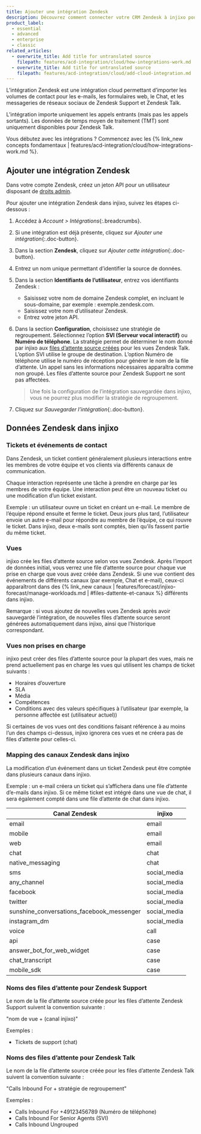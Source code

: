 ```yaml
---
title: Ajouter une intégration Zendesk
description: Découvrez comment connecter votre CRM Zendesk à injixo pour importer des données.
product_label:
  - essential
  - advanced
  - enterprise
  - classic
related_articles:
  - overwrite_title: Add title for untranslated source
    filepath: features/acd-integration/cloud/how-integrations-work.md
  - overwrite_title: Add title for untranslated source
    filepath: features/acd-integration/cloud/add-cloud-integration.md
---
```


L’intégration Zendesk est une intégration cloud permettant d’importer les volumes de contact pour les e-mails, les formulaires web, le Chat, et les messageries de réseaux sociaux de Zendesk Support et Zendesk Talk. 

L’intégration importe uniquement les appels entrants (mais pas les appels sortants). Les données de temps moyen de traitement (TMT) sont uniquement disponibles pour Zendesk Talk.

Vous débutez avec les intégrations&nbsp;? Commencez avec les {% link_new concepts fondamentaux | features/acd-integration/cloud/how-integrations-work.md %}.

## Ajouter une intégration Zendesk

Dans votre compte Zendesk, créez un jeton API pour un utilisateur disposant de [droits admin](https://support.zendesk.com/hc/fr/articles/4408843355290-Int%C3%A9gration-Zendesk-pour-Salesforce-Permissions-de-profil-requises).

Pour ajouter une intégration Zendesk dans injixo, suivez les étapes ci-dessous&nbsp;:

1. Accédez à _Account > Intégrations_{:.breadcrumbs}.
2. Si une intégration est déjà présente, cliquez sur _Ajouter une intégration_{:.doc-button}.
3. Dans la section **Zendesk**, cliquez sur _Ajouter cette intégration_{:.doc-button}.
4. Entrez un nom unique permettant d’identifier la source de données.
5. Dans la section **Identifiants de l’utilisateur**, entrez vos identifiants Zendesk&nbsp;:
   * Saisissez votre nom de domaine Zendesk complet, en incluant le sous-domaine, par exemple&nbsp;: exemple.zendesk.com.
   * Saisissez votre nom d’utilisateur Zendesk.
   * Entrez votre jeton API.
6. Dans la section **Configuration**, choisissez une stratégie de regroupement. Sélectionnez l’option **SVI (Serveur vocal interactif)** ou **Numéro de téléphone**. La stratégie permet de déterminer le nom donné par injixo aux [files d’attente source créées](#noms-des-files-dattente-pour-zendesk-talk) pour les vues Zendesk Talk. L’option SVI utilise le groupe de destination. L’option Numéro de téléphone utilise le numéro de réception pour générer le nom de la file d’attente. Un appel sans les informations nécessaires apparaîtra comme non groupé. Les files d’attente source pour Zendesk Support ne sont pas affectées.

   > Une fois la configuration de l’intégration sauvegardée dans injixo, vous ne pourrez plus modifier la stratégie de regroupement.

7. Cliquez sur _Sauvegarder l’intégration_{:.doc-button}.

## Données Zendesk dans injixo

### Tickets et événements de contact

Dans Zendesk, un ticket contient généralement plusieurs interactions entre les membres de votre équipe et vos clients via différents canaux de communication.

Chaque interaction représente une tâche à prendre en charge par les membres de votre équipe. Une interaction peut être un nouveau ticket ou une modification d’un ticket existant.

Exemple&nbsp;: un utilisateur ouvre un ticket en créant un e-mail.  Le membre de l’équipe répond ensuite et ferme le ticket. Deux jours plus tard, l’utilisateur envoie un autre e-mail pour répondre au membre de l’équipe, ce qui rouvre le ticket. Dans injixo, deux e-mails sont comptés, bien qu’ils fassent partie du même ticket.

### Vues

injixo crée les files d’attente source selon vos vues Zendesk. Après l’import de données initial, vous verrez une file d’attente source pour chaque vue prise en charge que vous avez créée dans Zendesk. Si une vue contient des événements de différents canaux (par exemple, Chat et e-mail), ceux-ci apparaîtront dans des {% link_new canaux | features/forecast/injixo-forecast/manage-workloads.md | #files-dattente-et-canaux %} différents dans injixo.

Remarque&nbsp;: si vous ajoutez de nouvelles vues Zendesk après avoir sauvegardé l’intégration, de nouvelles files d’attente source seront générées automatiquement dans injixo, ainsi que l’historique correspondant.

### Vues non prises en charge

injixo peut créer des files d’attente source pour la plupart des vues, mais ne prend actuellement pas en charge les vues qui utilisent les champs de ticket suivants&nbsp;:

- Horaires d’ouverture
- SLA
- Média
- Compétences
- Conditions avec des valeurs spécifiques à l’utilisateur (par exemple, la personne affectée est (utilisateur actuel))

Si certaines de vos vues ont des conditions faisant référence à au moins l’un des champs ci-dessus, injixo ignorera ces vues et ne créera pas de files d’attente pour celles-ci.

### Mapping des canaux Zendesk dans injixo

La modification d’un événement dans un ticket Zendesk peut être comptée dans plusieurs canaux dans injixo.

Exemple&nbsp;: un e-mail créera un ticket qui s’affichera dans une file d’attente d’e-mails dans injixo. Si ce même ticket est intégré dans une vue de chat, il sera également compté dans une file d’attente de chat dans injixo.

| Canal Zendesk                           | injixo       |
| ----------------------------------------- | ------------ |
| email                                     | email        |
| mobile                                    | email        |
| web                                       | email        |
| chat                                      | chat         |
| native_messaging                          | chat         |
| sms                                       | social_media |
| any_channel                               | social_media |
| facebook                                  | social_media |
| twitter                                   | social_media |
| sunshine_conversations_facebook_messenger | social_media |
| instagram_dm                              | social_media |
| voice                                     | call         |
| api                                       | case         |
| answer_bot_for_web_widget                 | case         |
| chat_transcript                           | case         |
| mobile_sdk                                | case         |

### Noms des files d’attente pour Zendesk Support

Le nom de la file d’attente source créée pour les files d’attente Zendesk Support suivent la convention suivante&nbsp;: 

"nom de vue + (canal injixo)"

Exemples&nbsp;:

- Tickets de support (chat)

### Noms des files d’attente pour Zendesk Talk

Le nom de la file d’attente source créée pour les files d’attente Zendesk Talk suivent la convention suivante&nbsp;: 

"Calls Inbound For + stratégie de regroupement"

Exemples&nbsp;:

- Calls Inbound For +49123456789 (Numéro de téléphone)
- Calls Inbound For Senior Agents (SVI)
- Calls Inbound Ungrouped
